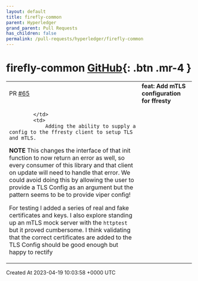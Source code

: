 ```yaml
---
layout: default
title: firefly-common
parent: Hyperledger
grand_parent: Pull Requests
has_children: false
permalink: /pull-requests/hyperledger/firefly-common
---
```


# firefly-common <span class="fs-3 right-align">[GitHub](https://github.com/hyperledger/firefly-common){: .btn .mr-4 }</span>


<div>
    <table>
        <tr>
            <td>
                PR <a href="https://github.com/hyperledger/firefly-common/pull/65" class=".btn">#65</a>
            </td>
            <td>
                <b>
                    feat: Add mTLS configuration for ffresty
                </b>
            </td>
        </tr>
        <tr>
            <td>
                
            </td>
            <td>
                Adding the ability to supply a config to the ffresty client to setup TLS and mTLS.

**NOTE** This changes the interface of that init function to now return an error as well, so every consumer of this library and that client on update will need to handle that error. We could avoid doing this by allowing the user to provide a TLS Config as an argument but the pattern seems to be to provide viper config!

For testing I added a series of real and fake certificates and keys. I also explore standing up an mTLS mock server with the `httptest` but it proved cumbersome. I think validating that the correct certificates are added to the TLS Config should be good enough but happy to rectify
            </td>
        </tr>
    </table>
    <div class="right-align">
        Created At 2023-04-19 10:03:58 +0000 UTC
    </div>
</div>

